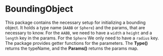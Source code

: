 # BoundingObject

This package contains the necessary setup for initializing a bounding object. It holds a type name (`AABB` or `Sphere`) and the params, that are necessary to know. For the `AABB`, we need to have a `width` a `height` and a `length` key in the params. For the `Sphere` We only need to have a `radius` key. The package provides getter functions for the parameters. The **Type()** returns the typeName, and the **Params()** returns the params map.
